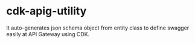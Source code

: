 # cdk-apig-utility
It auto-generates json schema object from entity class to define swagger easily at API Gateway using CDK.

